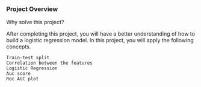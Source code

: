 ### Project Overview

 Why solve this project?

After completing this project, you will have a better understanding of how to build a logistic regression model. In this project, you will apply the following concepts.

    Train-test split
    Correlation between the features
    Logistic Regression
    Auc score
    Roc AUC plot



